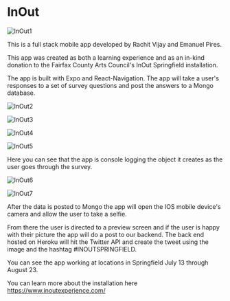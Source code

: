 # InOut

![InOut1](https://user-images.githubusercontent.com/43054091/59390286-d4408e00-8d3e-11e9-8fbe-95a650fef765.png)

This is a full stack mobile app developed by Rachit Vijay and Emanuel Pires.

This app was created as both a learning experience and as an in-kind donation to the Fairfax County Arts Council's InOut Springfield installation.

The app is built with Expo and React-Navigation.  The app will take a user's responses to a set of survey questions and post the answers to a Mongo database.

![InOut2](https://user-images.githubusercontent.com/43054091/59390312-e3274080-8d3e-11e9-9365-40765e52b556.png)

![InOut3](https://user-images.githubusercontent.com/43054091/59390326-ed493f00-8d3e-11e9-8071-cb459e79b9e5.png)

![InOut4](https://user-images.githubusercontent.com/43054091/59390364-06ea8680-8d3f-11e9-8c2e-68a8f07ed5e1.png)

![InOut5](https://user-images.githubusercontent.com/43054091/59390378-11a51b80-8d3f-11e9-931a-70dc736c8230.png)

Here you can see that the app is console logging the object it creates as the user goes through the survey.

![InOut6](https://user-images.githubusercontent.com/43054091/59390391-1c5fb080-8d3f-11e9-94f3-56f6cfd2faf4.png)

![InOut7](https://user-images.githubusercontent.com/43054091/59390431-33060780-8d3f-11e9-8a26-2728790d1aec.png)

After the data is posted to Mongo the app will open the IOS mobile device's camera and allow the user to take a selfie. 

From there the user is directed to a preview screen and if the user is happy with their picture the app will do a post to our backend. The back end hosted on Heroku will hit the Twitter API and create the tweet using the image and the hashtag #INOUTSPRINGFIELD.

You can see the app working at locations in Springfield July 13 through August 23.

You can learn more about the installation here https://www.inoutexperience.com/


